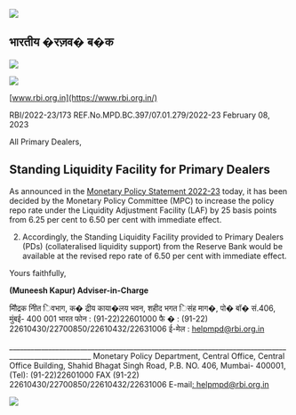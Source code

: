 ![](_page_0_Picture_0.jpeg)

## **भारतीय �रज़व� ब�क**

![](_page_0_Picture_2.jpeg)

![](_page_0_Picture_3.jpeg)

[www.rbi.org.in](https://www.rbi.org.in/)

RBI/2022-23/173 REF.No.MPD.BC.397/07.01.279/2022-23 February 08, 2023

All Primary Dealers,

## **Standing Liquidity Facility for Primary Dealers**

As announced in the [Monetary Policy Statement 2022-23](https://www.rbi.org.in/Scripts/BS_PressReleaseDisplay.aspx?prid=55178) today, it has been decided by the Monetary Policy Committee (MPC) to increase the policy repo rate under the Liquidity Adjustment Facility (LAF) by 25 basis points from 6.25 per cent to 6.50 per cent with immediate effect.

2. Accordingly, the Standing Liquidity Facility provided to Primary Dealers (PDs) (collateralised liquidity support) from the Reserve Bank would be available at the revised repo rate of 6.50 per cent with immediate effect.

Yours faithfully,

**(Muneesh Kapur) Adviser-in-Charge**

मौिद्रक नीित िवभाग, क� द्रीय काया�लय भवन, शहीद भगत िसंह माग�, पो� बॉ� सं.406, मुंबई- 400 001 भारत फोन : (91-22)22601000 फै � : (91-22) 22610430/22700850/22610432/22631006 ई-मेल : [helpmpd@rbi.org.in](mailto:helpmpd@rbi.org.in)

\_\_\_\_\_\_\_\_\_\_\_\_\_\_\_\_\_\_\_\_\_\_\_\_\_\_\_\_\_\_\_\_\_\_\_\_\_\_\_\_\_\_\_\_\_\_\_\_\_\_\_\_\_\_\_\_\_\_\_\_\_\_\_\_\_\_\_\_\_\_\_\_\_\_\_\_\_\_\_\_\_\_\_\_\_\_\_\_\_\_\_\_\_\_\_\_\_\_\_\_\_ Monetary Policy Department, Central Office, Central Office Building, Shahid Bhagat Singh Road, P.B. NO. 406, Mumbai- 400001, (Tel): (91-22)22601000 FAX (91-22) 22610430/22700850/22610432/22631006 E-mail[: helpmpd@rbi.org.in](mailto:helpmpd@rbi.org.in)

![](_page_0_Picture_16.jpeg)